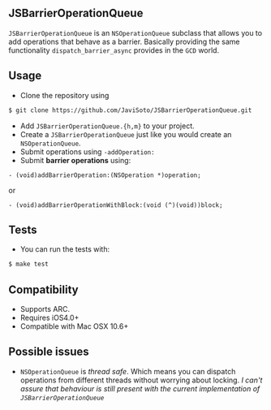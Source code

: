 ## JSBarrierOperationQueue
```JSBarrierOperationQueue``` is an ```NSOperationQueue``` subclass that allows you to add operations that behave as a barrier. Basically providing the same functionality ```dispatch_barrier_async``` provides in the ```GCD``` world.

## Usage

- Clone the repository using

```bash
$ git clone https://github.com/JaviSoto/JSBarrierOperationQueue.git
```

- Add ```JSBarrierOperationQueue.{h,m}``` to your project.
- Create a ```JSBarrierOperationQueue``` just like you would create an ```NSOperationQueue```.
- Submit operations using ```-addOperation:```
- Submit **barrier operations** using:

```objc
- (void)addBarrierOperation:(NSOperation *)operation;
```

or

```objc
- (void)addBarrierOperationWithBlock:(void (^)(void))block;
```

## Tests
- You can run the tests with:

```bash
$ make test
```

## Compatibility
- Supports ARC.
- Requires iOS4.0+
- Compatible with Mac OSX 10.6+

## Possible issues
- ```NSOperationQueue``` is *thread safe*. Which means you can dispatch operations from different threads without worrying about locking. *I can't assure that behaviour is still present with the current implementation of ```JSBarrierOperationQueue```*
